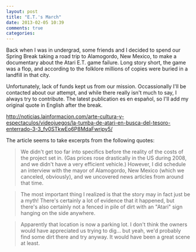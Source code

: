 ```yaml
---
layout: post
title: "E.T.'s March"
date: 2013-02-05 10:39
comments: true
categories: 
---
```


Back when I was in undergrad, some friends and I decided to spend our Spring Break taking a road trip to Alamogordo, New Mexico, to make a documentary about the Atari E.T. game failure. Long story short, the game was a flop, and according to the folklore millions of copies were buried in a landfill in that city.

Unfortunately, lack of funds kept us from our mission. Occassionally I'll be contacted about our attempt, and while there really isn't much to say, I always try to contribute. The latest publication es en español, so I'll add my original quote in English after the break.

<http://noticias.lainformacion.com/arte-cultura-y-espectaculos/videojuegos/la-tumba-de-atari-en-busca-del-tesoro-enterrado-3-3_fv0STkwEo6P8MdaFwripy5/>

<!-- more -->

The article seems to take excerpts from the following quotes:

> We didn't get too far into specifics before the reality of the costs of the project set in. (Gas prices rose drastically in the US during 2008, and we didn't have a very efficient vehicle.) However, I did schedule an interview with the mayor of Alamogordo, New Mexico (which we canceled, obviously), and we uncovered news articles from around that time. 

> The most important thing I realized is that the story may in fact just be a myth! There's certainly a lot of evidence that it happened, but there's also certainly not a fenced in pile of dirt with an "Atari" sign hanging on the side anywhere.

> Apparently that location is now a parking lot. I don't think the owners would have appreciated us trying to dig... but yeah, we'd probably find some dirt there and try anyway. It would have been a great scene at least.
